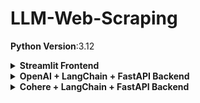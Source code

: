 # LLM-Web-Scraping

**Python Version**:3.12

<details>
  <summary><b> Streamlit Frontend</b></summary>

The code for the streamlit frontend is available [here](https://github.com/Individual-X/Studio_Dev_Assessment-/blob/main/streamlit_frontend/scraper_ui.py).

The frontend has 2 fields: 
- URL text input field
- Attributes list input field

Upon clicking the **Extract Attributes** button, the script sends a POST request to a FastAPI API(*ttp://127.0.0.1:8000/extract*) endpoint with the provided URL and attributes.

![frontend](https://github.com/Individual-X/Studio_Dev_Assessment-/blob/main/streamlit_frontend/frontend.png)

The JSON response from the API is then displayed in the frontend. 

**Fault tolerance** is ensured by keeping the FastAPI API calling logic within try-except blocks. The script displays an error message if the API call fails and the except block handles the error.

## Running the Frontend

Create an Anaconda virtual environment with the following command:
```bash
conda create -n streamlit python=3.11
```

Activate the virtual environment with the following command:
```bash
conda activate streamlit
```

Install the required packages from the requirements.txt file with the following command:
```bash
pip install -r requirements_frontend.txt
```

To run the frontend, run the following command in the terminal:
```bash
streamlit run scraper_ui.py
```

The app runs on the address **http://127.0.0.1:8501**

</details>

<details>
<summary><b> OpenAI + LangChain + FastAPI Backend
</b></summary>

![Diagram](https://github.com/Individual-X/Studio_Dev_Assessment-/blob/main/openai_backend/web_scrape_llm.jpg)


## FastAPI API

The FastAPI API(*/extract*) is a RESTful API that takes a URL and a list of attribute names as input and returns the extracted attributes from the webpage after calling a method **scrape_with_playwright** that takes input the URL, the list of attribute names and the LLM. The LLM is set to OpenAI's **gpt-3.5-turbo**. The LLM is loaded here to prevent re-initialization of the LLM in the scrape_with_playwright method.

The code for API is in [fastapi_app.py](https://github.com/Individual-X/Studio_Dev_Assessment-/blob/main/openai_backend/fastapi_app.py)

## Extracting Schema Data from Web Page

The code for extracting scheme data from the web page is in [langchain_extractor.py](https://github.com/Individual-X/Studio_Dev_Assessment-/blob/main/openai_backend/langchain_extractor.py). Specifically, the code resides in the method **scrape_with_playwright**. The inputs to this method are the URL, the list of attribute names and the LLM. In this case, the LLM is OpenAI's **gpt-3.5-turbo**.

LangChain provides playwright-based **AsyncChromiumLoader** and beautiful-soup-based **BeautifulSoupTransformer** to extract the content from the web page.

A schema is constructed with the **properties** and **required** keys using the list of attribute names.

LangChain's **create_extraction_chain** method is then used to extract the information in a JSON-based format using the LLM, the schema, and the clean web page data.

**Fault tolerance** is ensured by keeping the **scrape_with_playwright** method within try-except blocks in the FastAPI API definition. The script displays an error message if the function call fails and the except block handles the error.

## Running the Backend

Create an Anaconda virtual environment with the following command:
```bash
conda create -n backend python=3.11
```

Activate the virtual environment with the following command:
```bash
conda activate backend
```

Install the required packages from the requirements.txt file with the following command:
```bash
pip install -r requirements_backend.txt
```

To run the backend, run the following command in the terminal:
```bash
uvicorn fastapi_app:app --reload
```

The API is available on the address **http://127.0.0.1:8000/extract**

</details>

<details>
<summary><b>Cohere + LangChain + FastAPI Backend</b></summary>

![cohere diagram](https://github.com/Individual-X/Studio_Dev_Assessment-/blob/main/cohere_backend/cohere_fastpi.jpg)


## FastAPI API

The FastAPI API(*/extract*) is a RESTful API that takes a URL and a list of attribute names as input and returns the extracted attributes from the webpage after calling a method **scrape_extract** that takes input the URL and the list of attribute names.

The code for API is in [fastapi_cohere.py](https://github.com/Individual-X/Studio_Dev_Assessment-/blob/main/cohere_backend/fastapi_cohere.py)

## Extracting Schema Data from Web Page

The code for extracting schema data from the web page is in [cohere_extractor_v2.py](https://github.com/Individual-X/Studio_Dev_Assessment-/blob/main/cohere_backend/cohere_extractor_v2.py). Specifically, the code resides in the method **scrape_extract**. The inputs to this method are the URL and the list of attribute names.

### Web Scraping

LangChain provides playwright-based **AsyncChromiumLoader** and beautiful-soup-based **BeautifulSoupTransformer** to extract the content from the web page. However, running **AsyncChromiumLoader** with **FastAPI** led to an error about a conflict in async mechanisms. Therefore, the code in the **AsyncChromiumLoaderWrapper** class was created to address this issue. This Wrapper class inherits from the **AsyncChromiumLoader** class and adds custom asynchronous methods to handle playwright web scraping. The code for the wrapper class is taken from [this GitHub issue](https://github.com/langchain-ai/langchain/issues/10475#issuecomment-1715118795). The GitHub issue discusses the error at length.

### Prompt Engineering

The cleaned html content along with the attributes are inserted into a prompt for the Cohere LLM. The prompt is designed to extract only the attribute/schema values from the html content. The prompt returns a list of JSON objects with the attribute names and their corresponding values.

### Cohere API

Cohere provides free tier api to generate responses using its *command-r* model. The response is converted into a list of dictionaries format and returned to FastAPI API function. 

For this, we split the extracted clean text to prevent overflow of information in the prompt. For each split entered into the prompt, we receive a list of dictionaries. The lists of dictionaries are concatenated and returned to the FastAPI API function.

Here we check if the prompt return can be converted into a list of dictionaries. Otherwise, the returned data is not considered proper response and thus discarded. 

### Fault tolerance

Fault tolerance is ensured by keeping the **scrape_extract** method within try-except blocks in the FastAPI API definition. The frontend displays an error message if the function call fails and the except block handles the error.

The decoding of prompt response to a list of dictionaries is kept in a **try-except** block for **fault tolerance**. 

## Running the Backend

Create an Anaconda virtual environment with the following command:
```bash
conda create -n backend python=3.11
```

Activate the virtual environment with the following command:
```bash
conda activate backend
```

Install the required packages from the requirements.txt file with the following command:
```bash
pip install -r requirements_cohere_backend.txt
```

To run the backend, run the following command in the terminal(after moving to the *cohere_backend* directory):
```bash
uvicorn fastapi_cohere:app --reload
```

The API is available on the address **http://127.0.0.1:8000/extract**


</details>
